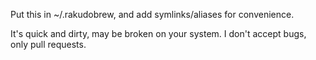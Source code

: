 Put this in ~/.rakudobrew, and add symlinks/aliases for convenience.

It's quick and dirty, may be broken on your system. I don't accept bugs, only pull requests.
